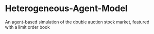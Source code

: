 # Heterogeneous-Agent-Model
An agent-based simulation of the double auction stock market, featured with a limit order book
